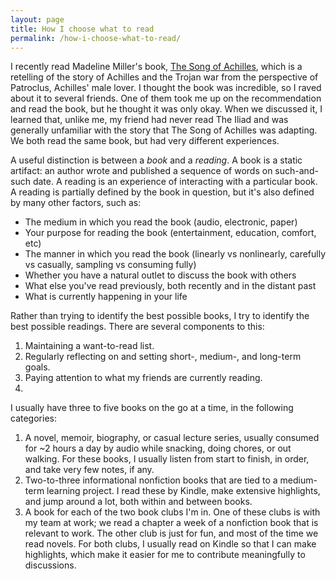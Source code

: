 ```yaml
---
layout: page
title: How I choose what to read
permalink: /how-i-choose-what-to-read/
---
```


I recently read Madeline Miller's book, <a id="miller-song-of-achilles" class="internal-link" href="/miller-song-of-achilles/">The Song of Achilles</a>, which is a retelling of the story of Achilles and the Trojan war from the perspective of Patroclus, Achilles' male lover. I thought the book was incredible, so I raved about it to several friends. One of them took me up on the recommendation and read the book, but he thought it was only okay. When we discussed it, I learned that, unlike me, my friend had never read The Iliad and was generally unfamiliar with the story that The Song of Achilles was adapting. We both read the same book, but had very different experiences.

A useful distinction is between a *book* and a *reading*. A book is a static artifact: an author wrote and published a sequence of words on such-and-such date. A reading is an experience of interacting with a particular book. A reading is partially defined by the book in question, but it's also defined by many other factors, such as:

- The medium in which you read the book (audio, electronic, paper)
- Your purpose for reading the book (entertainment, education, comfort, etc)
- The manner in which you read the book (linearly vs nonlinearly, carefully vs casually, sampling vs consuming fully)
- Whether you have a natural outlet to discuss the book with others
- What else you've read previously, both recently and in the distant past
- What is currently happening in your life

Rather than trying to identify the best possible books, I try to identify the best possible readings. There are several components to this:

1. Maintaining a want-to-read list.
2. Regularly reflecting on and setting short-, medium-, and long-term goals.
3. Paying attention to what my friends are currently reading.
4. 


I usually have three to five books on the go at a time, in the following categories:

1. A novel, memoir, biography, or casual lecture series, usually consumed for ~2 hours a day by audio while snacking, doing chores, or out walking. For these books, I usually listen from start to finish, in order, and take very few notes, if any.
2. Two-to-three informational nonfiction books that are tied to a medium-term learning project. I read these by Kindle, make extensive highlights, and jump around a lot, both within and between books.
3. A book for each of the two book clubs I'm in. One of these clubs is with my team at work; we read a chapter a week of a nonfiction book that is relevant to work. The other club is just for fun, and most of the time we read novels. For both clubs, I usually read on Kindle so that I can make highlights, which make it easier for me to contribute meaningfully to discussions.